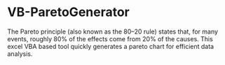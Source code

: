 VB-ParetoGenerator
==================

The Pareto principle (also known as the 80–20 rule) states that, for many events, roughly 80% of the effects come from 20% of the causes. This excel VBA based tool quickly generates a pareto chart for efficient data analysis.
